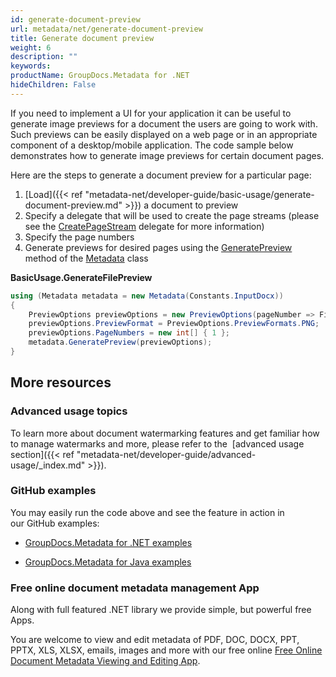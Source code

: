 ```yaml
---
id: generate-document-preview
url: metadata/net/generate-document-preview
title: Generate document preview
weight: 6
description: ""
keywords: 
productName: GroupDocs.Metadata for .NET
hideChildren: False
---
```

If you need to implement a UI for your application it can be useful to generate image previews for a document the users are going to work with. Such previews can be easily displayed on a web page or in an appropriate component of a desktop/mobile application. The code sample below demonstrates how to generate image previews for certain document pages.

Here are the steps to generate a document preview for a particular page:

1.  [Load]({{< ref "metadata-net/developer-guide/basic-usage/generate-document-preview.md" >}}) a document to preview
2.  Specify a delegate that will be used to create the page streams (please see the [CreatePageStream](https://apireference.groupdocs.com/net/metadata/groupdocs.metadata.options/createpagestream) delegate for more information)
3.  Specify the page numbers
4.  Generate previews for desired pages using the [GeneratePreview](https://apireference.groupdocs.com/net/metadata/groupdocs.metadata/metadata/methods/generatepreview) method of the [Metadata](https://apireference.groupdocs.com/net/metadata/groupdocs.metadata/metadata) class

**BasicUsage.GenerateFilePreview**

```csharp
using (Metadata metadata = new Metadata(Constants.InputDocx))
{
	PreviewOptions previewOptions = new PreviewOptions(pageNumber => File.Create($"{Constants.OutputPath}\\result_{pageNumber}.png"));
	previewOptions.PreviewFormat = PreviewOptions.PreviewFormats.PNG;
	previewOptions.PageNumbers = new int[] { 1 };
	metadata.GeneratePreview(previewOptions);
}
```

## More resources

### Advanced usage topics

To learn more about document watermarking features and get familiar how to manage watermarks and more, please refer to the  [advanced usage section]({{< ref "metadata-net/developer-guide/advanced-usage/_index.md" >}}).

### GitHub examples

You may easily run the code above and see the feature in action in our GitHub examples:

*   [GroupDocs.Metadata for .NET examples](https://github.com/groupdocs-metadata/GroupDocs.Metadata-for-.NET)
    
*   [GroupDocs.Metadata for Java examples](https://github.com/groupdocs-metadata/GroupDocs.Metadata-for-Java)
    

### Free online document metadata management App

Along with full featured .NET library we provide simple, but powerful free Apps.

You are welcome to view and edit metadata of PDF, DOC, DOCX, PPT, PPTX, XLS, XLSX, emails, images and more with our free online [Free Online Document Metadata Viewing and Editing App](https://products.groupdocs.app/metadata).

